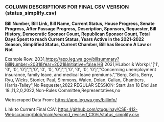 ### COLUMN DESCRIPTIONS FOR FINAL CSV VERSION (status_simplify.csv)

**Bill Number, Bill Link, Bill Name, Current Status, House Progress, Senate Progress, After Passage Progress, 
Description, Sponsors, Requester, Bill History, Democratic Sponsor Count, Republican Sponsor Count, Total Days Spent
to reach Current Status, Years Active in the 2021-2022 Season, Simplified Status, Current Chamber, Bill has Become
A Law or Not**

Example Row: 2031,https://app.leg.wa.gov/billsummary?BillNumber=2031&Year=2021&Initiative=false,HB 2031,HLabor & Workpl,"['1', '0', '0', '0']","['0', '0', '0', '0']","['0', '0', '0', '0']","Concerning unemployment insurance, family leave, and medical leave premiums.","Berg, Sells, Berry, Ryu, Wicks, Stonier, Paul, Simmons, Walen, Dolan, Callan, Chambers, Harris-Talley",No Requester,2022 REGULAR SESSION: Start Jan 18 End Jan 18.,11,2,0,2022,Non-Rules Committee,Representatives,no

Webscraped Data From: https://app.leg.wa.gov/billinfo/

Link to Current Final CSV: https://github.com/ctuguinay/CSE-412-Webscraping/blob/main/second_revised_CSVs/status_simplify.csv